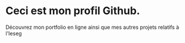 # Ceci est mon profil Github.

Découvrez mon portfolio en ligne ainsi que mes autres projets relatifs à l'Ieseg

